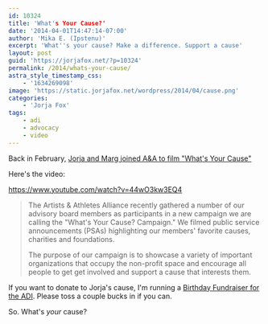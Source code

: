 ```yaml
---
id: 10324
title: 'What's Your Cause?'
date: '2014-04-01T14:47:14-07:00'
author: 'Mika E. (Ipstenu)'
excerpt: 'What''s your cause? Make a difference. Support a cause'
layout: post
guid: 'https://jorjafox.net/?p=10324'
permalink: /2014/whats-your-cause/
astra_style_timestamp_css:
    - '1634269098'
image: 'https://static.jorjafox.net/wordpress/2014/04/cause.png'
categories:
    - 'Jorja Fox'
tags:
    - adi
    - advocacy
    - video
---
```


Back in February, <a title="Artists and Athletes PSA Shoot" href="https://jorjafox.net/2014/artists-and-athletes-psa-shoot/">Jorja and Marg joined A&amp;A to film "What's Your Cause"</a>

Here's the video:

https://www.youtube.com/watch?v=44wO3kw3EQ4
<blockquote>The Artists &amp; Athletes Alliance recently gathered a number of our advisory board members as participants in a new campaign we are calling the "What's Your Cause? Campaign." We filmed public service announcements (PSAs) highlighting our members' favorite causes, charities and foundations.

The purpose of our campaign is to showcase a variety of important organizations that occupy the non-profit space and encourage all people to get get involved and support a cause that interests them.</blockquote>
If you want to donate to Jorja's cause, I'm running a <a href="http://www.crowdrise.com/jorjafox46/">Birthday Fundraiser for the ADI</a>. Please toss a couple bucks in if you can.

So. What's _your_ cause?
